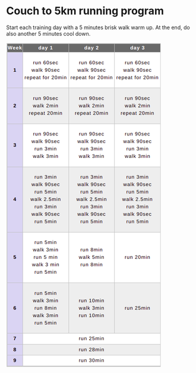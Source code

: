 # Couch to 5km running program

Start each training day with a 5 minutes brisk walk warm up. At the end, 
do also another 5 minutes cool down.

![c25k](/c25k.png)